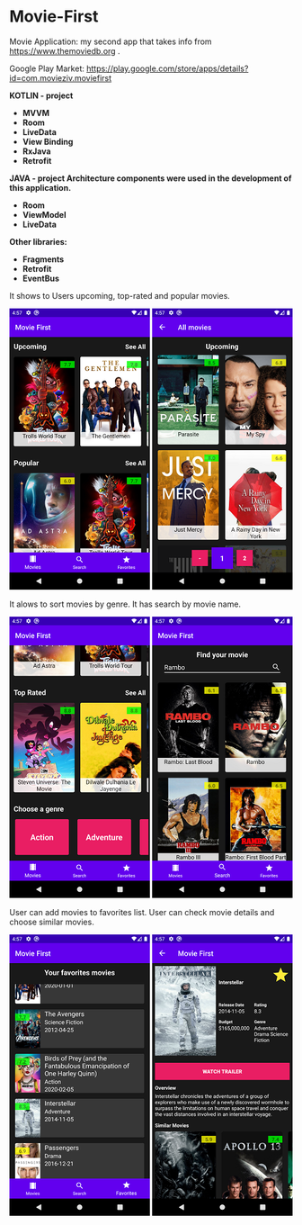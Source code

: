 # Movie-First
Movie Application: my second app that takes info from https://www.themoviedb.org .

Google Play Market: https://play.google.com/store/apps/details?id=com.movieziv.moviefirst

<b>KOTLIN - project
- MVVM
- Room
- LiveData
- View Binding
- RxJava
- Retrofit</b>

<b>JAVA - project
Architecture components were used in the development of this application.
- Room
- ViewModel
- LiveData

Other libraries:
- Fragments
- Retrofit
- EventBus</b>

It shows to Users upcoming, top-rated and popular movies. 

![Image alt](https://github.com/ZaberZiv/Movie-First/blob/master/screenshots/shot_1.png)
![Image alt](https://github.com/ZaberZiv/Movie-First/blob/master/screenshots/shot_6.png)


It alows to sort movies by genre.                     It has search by movie name.

![Image alt](https://github.com/ZaberZiv/Movie-First/blob/master/screenshots/shot_2.png)
![Image alt](https://github.com/ZaberZiv/Movie-First/blob/master/screenshots/shot_5.png)


User can add movies to favorites list.                User can check movie details and choose similar movies.

![Image alt](https://github.com/ZaberZiv/Movie-First/blob/master/screenshots/shot_3.png)
![Image alt](https://github.com/ZaberZiv/Movie-First/blob/master/screenshots/shot_4.png)
